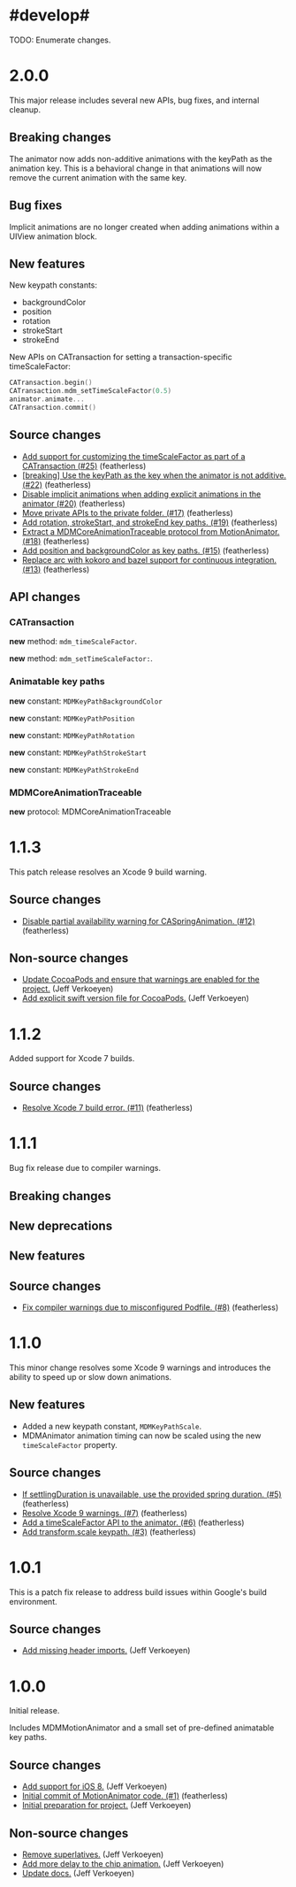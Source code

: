 # #develop#

 TODO: Enumerate changes.


# 2.0.0

This major release includes several new APIs, bug fixes, and internal cleanup.

## Breaking changes

The animator now adds non-additive animations with the keyPath as the animation key. This is a
behavioral change in that animations will now remove the current animation with the same key.

## Bug fixes

Implicit animations are no longer created when adding animations within a UIView animation block.

## New features

New keypath constants:

- backgroundColor
- position
- rotation
- strokeStart
- strokeEnd

New APIs on CATransaction for setting a transaction-specific timeScaleFactor:

```swift
CATransaction.begin()
CATransaction.mdm_setTimeScaleFactor(0.5)
animator.animate...
CATransaction.commit()
```

## Source changes

* [Add support for customizing the timeScaleFactor as part of a CATransaction (#25)](https://github.com/material-motion/motion-animator-objc/commit/17601b94b19320eb4542fca12ba1fa5a2b487271) (featherless)
* [[breaking] Use the keyPath as the key when the animator is not additive. (#22)](https://github.com/material-motion/motion-animator-objc/commit/bb42e617fc80604e056aee618f953d076f5c8928) (featherless)
* [Disable implicit animations when adding explicit animations in the animator (#20)](https://github.com/material-motion/motion-animator-objc/commit/8be151c06d3769540a5efce9d9f00bbc7e6f1555) (featherless)
* [Move private APIs to the private folder. (#17)](https://github.com/material-motion/motion-animator-objc/commit/ee19fdaad12d8a02f5b8ec655363662dfecc30cc) (featherless)
* [Add rotation, strokeStart, and strokeEnd key paths. (#19)](https://github.com/material-motion/motion-animator-objc/commit/ccdffd5597d5888f63c0a3ef0204cfc9efba2a1f) (featherless)
* [Extract a MDMCoreAnimationTraceable protocol from MotionAnimator. (#18)](https://github.com/material-motion/motion-animator-objc/commit/dbe5c3b5d597e6bad50bfc89b53cf0af95c435bc) (featherless)
* [Add position and backgroundColor as key paths. (#15)](https://github.com/material-motion/motion-animator-objc/commit/38907aef8ec0e29aa01ce9b3c13851226802b464) (featherless)
* [Replace arc with kokoro and bazel support for continuous integration. (#13)](https://github.com/material-motion/motion-animator-objc/commit/2ac68fb1ac4cdf61ba6fc7563a59417d39938074) (featherless)

## API changes

### CATransaction

**new** method: `mdm_timeScaleFactor`.

**new** method: `mdm_setTimeScaleFactor:`.

### Animatable key paths

**new** constant: `MDMKeyPathBackgroundColor`

**new** constant: `MDMKeyPathPosition`

**new** constant: `MDMKeyPathRotation`

**new** constant: `MDMKeyPathStrokeStart`

**new** constant: `MDMKeyPathStrokeEnd`

### MDMCoreAnimationTraceable

**new** protocol: MDMCoreAnimationTraceable

# 1.1.3

This patch release resolves an Xcode 9 build warning.

## Source changes

* [Disable partial availability warning for CASpringAnimation. (#12)](https://github.com/material-motion/motion-animator-objc/commit/e720f9f02b5d0d9d96e3acbba641bac6fba87045) (featherless)

## Non-source changes

* [Update CocoaPods and ensure that warnings are enabled for the project.](https://github.com/material-motion/motion-animator-objc/commit/4a70beb710a492e3162da040ee1ce22caa99c01a) (Jeff Verkoeyen)
* [Add explicit swift version file for CocoaPods.](https://github.com/material-motion/motion-animator-objc/commit/b1b53c3bf648d0fc8c0788d24eb91a92b87f2aba) (Jeff Verkoeyen)

# 1.1.2

Added support for Xcode 7 builds.

## Source changes

* [Resolve Xcode 7 build error. (#11)](https://github.com/material-motion/motion-animator-objc/commit/3e45cbebb8fadca6a75919550b360af944d6af41) (featherless)

# 1.1.1

Bug fix release due to compiler warnings.

## Breaking changes

## New deprecations

## New features

## Source changes

* [Fix compiler warnings due to misconfigured Podfile. (#8)](https://github.com/material-motion/motion-animator-objc/commit/90a8913b1dc76165295cf0bc667575ee211c6411) (featherless)

# 1.1.0

This minor change resolves some Xcode 9 warnings and introduces the ability to speed up or slow down animations.

## New features

- Added a new keypath constant, `MDMKeyPathScale`.
- MDMAnimator animation timing can now be scaled using the new `timeScaleFactor` property.

## Source changes

* [If settlingDuration is unavailable, use the provided spring duration. (#5)](https://github.com/material-motion/motion-animator-objc/commit/4baa99681c0a73180bc0a25019dc575a5fee5ab1) (featherless)
* [Resolve Xcode 9 warnings. (#7)](https://github.com/material-motion/motion-animator-objc/commit/6f84058ca729299261cae0865b8bbb1ccd163179) (featherless)
* [Add a timeScaleFactor API to the animator. (#6)](https://github.com/material-motion/motion-animator-objc/commit/b2a0f96b617edea13517d33b20d8d95b10426bb7) (featherless)
* [Add transform.scale keypath. (#3)](https://github.com/material-motion/motion-animator-objc/commit/9bdf4f6e833283da452797a254a090da61607a2b) (featherless)

# 1.0.1

This is a patch fix release to address build issues within Google's build environment.

## Source changes

* [Add missing header imports.](https://github.com/material-motion/motion-animator-objc/commit/2895dd3e586340018297041d8fce367bf29586c6) (Jeff Verkoeyen)

# 1.0.0

Initial release.

Includes MDMMotionAnimator and a small set of pre-defined animatable key paths.

## Source changes

* [Add support for iOS 8.](https://github.com/material-motion/motion-animator-objc/commit/f83c8ff02a1b99649396e50c11f2dc1ef4dd408f) (Jeff Verkoeyen)
* [Initial commit of MotionAnimator code. (#1)](https://github.com/material-motion/motion-animator-objc/commit/4f816553c409357ead3f9eb27a92066152591664) (featherless)
* [Initial preparation for project.](https://github.com/material-motion/motion-animator-objc/commit/28666dbb46aaebf08e9b284fce7cba280a0736ff) (Jeff Verkoeyen)

## Non-source changes

* [Remove superlatives.](https://github.com/material-motion/motion-animator-objc/commit/5f3367654622c262f4b474be7e1e760814bbff08) (Jeff Verkoeyen)
* [Add more delay to the chip animation.](https://github.com/material-motion/motion-animator-objc/commit/e1af31a0f72b7489431804ccac0eaa5101ef33b0) (Jeff Verkoeyen)
* [Update docs.](https://github.com/material-motion/motion-animator-objc/commit/625ffe117d198421bffcf24a0f56c40203d0f614) (Jeff Verkoeyen)



